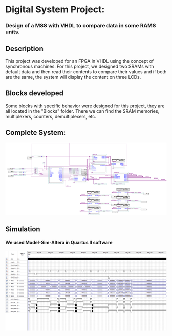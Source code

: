 <h1>Digital System Project:</h1>
<h3>Design of a MSS with VHDL to compare data in some RAMS units.</h3>

<h2>Description</h2>
<p>
This project was developed for an FPGA in VHDL using the concept of synchronous machines.
For this project, we designed two SRAMs with default data and then read their contents to 
compare their values and if both are the same, the system will display the content on three LCDs.
</p>

<h2>Blocks developed</h2>

<p>
Some blocks with specific behavior were designed for this project, 
they are all located in the "Blocks" folder. There we can find the SRAM memories, multiplexers, counters, demultiplexers, etc.
</p>

<h2>Complete System:</h2>

![project_schematic](https://github.com/DylanEstrella/SDII_RAM_DATA/blob/main/IMG/Circuit.png)



<h2>Simulation</h2>
<h4>We used Model-Sim-Altera in Quartus II software</h4>

![project_schematic](https://github.com/DylanEstrella/SDII_RAM_DATA/blob/main/IMG/Simulation.png)
